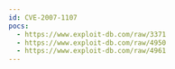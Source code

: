 ```yaml
---
id: CVE-2007-1107
pocs:
  - https://www.exploit-db.com/raw/3371
  - https://www.exploit-db.com/raw/4950
  - https://www.exploit-db.com/raw/4961
---
```

